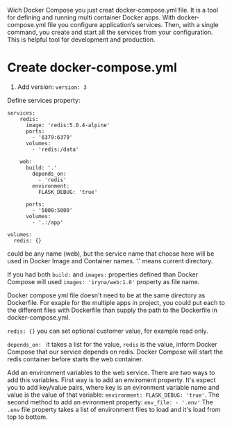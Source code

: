 Wich Docker Compose you just creat docker-compose.yml file. It is a tool for defining and running multi container Docker apps. With docker-compose.yml file you configure application’s services. Then, with a single command, you create and start all the services from your configuration. This is helpful tool for development and production.

# Create docker-compose.yml

1. Add version:
```version: 3``` 

Define services property:
``` 
services: 
    redis:
   	  image: 'redis:5.0.4-alpine'
   	  ports:
   	    - '6379:6379'
   	  volumes:
   	    - 'redis:/data'  

   	web: 
   	  build: '.'
        depends_on:
          - 'redis'
        environment:
          FLASK_DEBUG: 'true'

   	  ports:
   	    - '5000:5000'
   	  volumes:
   	    - '.:/app' 

volumes:
  redis: {}

```

could be any name (web), but the service name that choose here will be used in Docker Image and Container names. '.' means current directory.

If you had both `build:` and `images:` properties defined than Docker Compose will used `images: 'iryna/web:1.0'` property as file name.

Docker compose yml file doesn't need to be at the same directory as Dockerfile. For exaple for the multiple apps in project, you could put each to the different files with Dockerfile than supply the path to the Dockerfile in docker-compose.yml.

`redis: {}` you can set optional customer value, for example read only.

`depends_on: ` it takes a list for the value, `redis` is the value, inform Docker Compose that our service depends on redis. Docker Compose will start the redis container before starts the web container.

Add an environment variables to the web service. There are two ways to add this variables. First way is to add an enviroment property. It's expect you to add key/value pairs, where key is an evironment variable name and value is the value of that variable: `environment: FLASK_DEBUG: 'true'`. 
The second method to add an evironment property: `env_file: - '.env'` 
The `.env` file property takes a list of environment files to load and it's load from top to bottom.